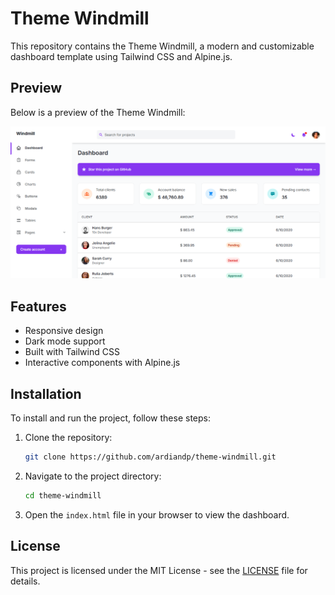 # Theme Windmill

This repository contains the Theme Windmill, a modern and customizable dashboard template using Tailwind CSS and Alpine.js.

## Preview

Below is a preview of the Theme Windmill:

![Theme Windmill Preview](https://github.com/ardiandp/theme-windmill/blob/main/priview/1.png)

## Features

- Responsive design
- Dark mode support
- Built with Tailwind CSS
- Interactive components with Alpine.js

## Installation

To install and run the project, follow these steps:

1. Clone the repository:
   ```bash
   git clone https://github.com/ardiandp/theme-windmill.git
   ```

2. Navigate to the project directory:
   ```bash
   cd theme-windmill
   ```

3. Open the `index.html` file in your browser to view the dashboard.

## License

This project is licensed under the MIT License - see the [LICENSE](LICENSE) file for details.

